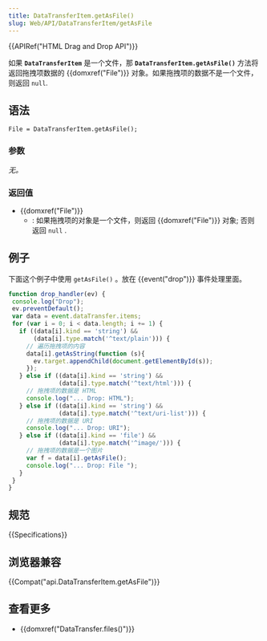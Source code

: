```yaml
---
title: DataTransferItem.getAsFile()
slug: Web/API/DataTransferItem/getAsFile
---
```

{{APIRef("HTML Drag and Drop API")}}

如果 **`DataTransferItem`** 是一个文件，那 **`DataTransferItem.getAsFile()`** 方法将返回拖拽项数据的 {{domxref("File")}} 对象。如果拖拽项的数据不是一个文件，则返回 `null`.

## 语法

```plain
File = DataTransferItem.getAsFile();
```

### 参数

_无。_

### 返回值

- {{domxref("File")}}
  - : 如果拖拽项的对象是一个文件，则返回 {{domxref("File")}} 对象; 否则返回 `null` .

## 例子

下面这个例子中使用 `getAsFile()` 。放在 {{event("drop")}} 事件处理里面。

```js
function drop_handler(ev) {
 console.log("Drop");
 ev.preventDefault();
 var data = event.dataTransfer.items;
 for (var i = 0; i < data.length; i += 1) {
   if ((data[i].kind == 'string') &&
       (data[i].type.match('^text/plain'))) {
     // 遍历拖拽项的内容
     data[i].getAsString(function (s){
       ev.target.appendChild(document.getElementById(s));
     });
   } else if ((data[i].kind == 'string') &&
              (data[i].type.match('^text/html'))) {
     // 拖拽项的数据是 HTML
     console.log("... Drop: HTML");
   } else if ((data[i].kind == 'string') &&
              (data[i].type.match('^text/uri-list'))) {
     // 拖拽项的数据是 URI
     console.log("... Drop: URI");
   } else if ((data[i].kind == 'file') &&
              (data[i].type.match('^image/'))) {
     // 拖拽项的数据是一个图片
     var f = data[i].getAsFile();
     console.log("... Drop: File ");
   }
 }
}
```

## 规范

{{Specifications}}

## 浏览器兼容

{{Compat("api.DataTransferItem.getAsFile")}}

## 查看更多

- {{domxref("DataTransfer.files()")}}
